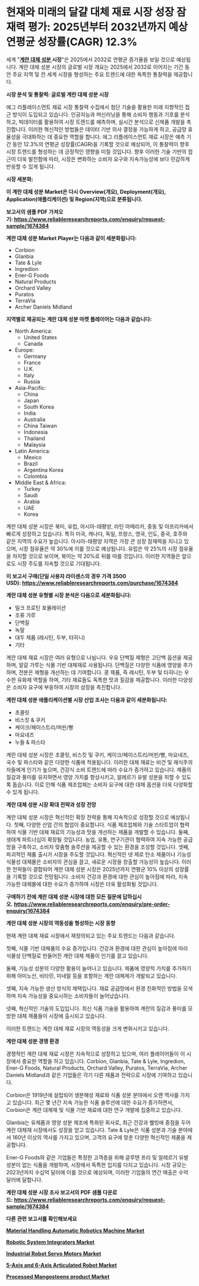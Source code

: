 <p><h1>현재와 미래의 달걀 대체 재료 시장 성장 잠재력 평가: 2025년부터 2032년까지 예상 연평균 성장률(CAGR) 12.3%</h1></p><p>세계 "<strong><a href="https://www.reliableresearchreports.com/egg-replacement-ingredient-r1674384?utm_campaign=106&utm_medium=8&utm_source=Github&utm_content=ia&utm_term=25032025&utm_id=egg-replacement-ingredient">계란 대체 성분&nbsp;</a></strong><strong>시장</strong>"은 2025에서 2032로 연평균 증가율을 보일 것으로 예상됩니다. 계란 대체 성분 시장의 글로벌 시장 개요는 2025에서 2032로 이어지는 기간 동안 주요 지역 및 전 세계 시장을 형성하는 주요 트렌드에 대한 독특한 통찰력을 제공합니다.</p>
<p><strong>시장 분석 및 통찰력: 글로벌 계란 대체 성분 시장</strong></p>
<p><p>에그 리플레이스먼트 재료 시장 통찰력 수집에서 첨단 기술을 활용한 미래 지향적인 접근 방식이 도입되고 있습니다. 인공지능과 머신러닝을 통해 소비자 행동과 기호를 분석하고, 빅데이터를 활용하여 시장 트렌드를 예측하며, 실시간 분석으로 신제품 개발을 촉진합니다. 이러한 혁신적인 방법들은 데이터 기반 의사 결정을 가능하게 하고, 공급망 효율성을 극대화하는 데 중요한 역할을 합니다. 에그 리플레이스먼트 재료 시장은 예측 기간 동안 12.3%의 연평균 성장률(CAGR)을 기록할 것으로 예상되어, 이 통찰력이 향후 시장 트렌드를 형성하는 데 긍정적인 영향을 미칠 것입니다. 향후 이러한 기술 기반의 접근이 더욱 발전함에 따라, 시장은 변화하는 소비자 요구와 지속가능성에 보다 민감하게 반응할 수 있게 됩니다.</p><a href="%7CAUTHORITHY_DOMAIN_URL%7C?utm_campaign=106&utm_medium=8&utm_source=Github&utm_content=ia&utm_term=25032025&utm_id=egg-replacement-ingredient"></a></p>
<p><strong>시장 세분화:</strong></p>
<p><strong>이 계란 대체 성분 Market은 다시 Overview(개요), Deployment(개요), Application(애플리케이션) 및 Region(지역)으로 분류됩니다.</strong></p>
<p><strong>보고서의 샘플 PDF 가져오기:&nbsp;<a href="https://www.reliableresearchreports.com/enquiry/request-sample/1674384?utm_campaign=106&utm_medium=8&utm_source=Github&utm_content=ia&utm_term=25032025&utm_id=egg-replacement-ingredient">https://www.reliableresearchreports.com/enquiry/request-sample/1674384</a></strong><strong></strong></p>
<p><strong>계란 대체 성분 Market Player는 다음과 같이 세분화됩니다:</strong></p>
<p><ul><li>Corbion</li><li>Glanbia</li><li>Tate & Lyle</li><li>Ingredion</li><li>Ener-G Foods</li><li>Natural Products</li><li>Orchard Valley</li><li>Puratos</li><li>TerraVia</li><li>Archer Daniels Midland</li></ul></p>
<p><strong>지역별로 제공되는 계란 대체 성분 마켓 플레이어는 다음과 같습니다:</strong></p>
<p><ul>
    <li>
        North America:
        <ul>
            <li>United States</li>
            <li>Canada</li>
        </ul>
    </li>
    <li>
        Europe:
        <ul>
            <li>Germany</li>
            <li>France</li>
            <li>U.K.</li>
            <li>Italy</li>
            <li>Russia</li>
        </ul>
    </li>
    <li>
        Asia-Pacific:
        <ul>
            <li>China</li>
            <li>Japan</li>
            <li>South Korea</li>
            <li>India</li>
            <li>Australia</li>
            <li>China Taiwan</li>
            <li>Indonesia</li>
            <li>Thailand</li>
            <li>Malaysia</li>
        </ul>
    </li>
    <li>
        Latin America:
        <ul>
            <li>Mexico</li>
            <li>Brazil</li>
            <li>Argentina Korea</li>
            <li>Colombia</li>
        </ul>
    </li>
    <li>
        Middle East & Africa:
        <ul>
            <li>Turkey</li>
            <li>Saudi</li>
            <li>Arabia</li>
            <li>UAE</li>
            <li>Korea</li>
        </ul>
    </li>
    </ul></p>
<p><p>계란 대체 성분 시장은 북미, 유럽, 아시아-태평양, 라틴 아메리카, 중동 및 아프리카에서 빠르게 성장하고 있습니다. 특히 미국, 캐나다, 독일, 프랑스, 영국, 인도, 중국, 호주와 같은 지역의 수요가 높습니다. 아시아-태평양 지역은 가장 큰 성장 잠재력을 지니고 있으며, 시장 점유율은 약 30%에 이를 것으로 예상됩니다. 유럽은 약 25%의 시장 점유율을 차지할 것으로 보이며, 북미는 약 20%로 뒤를 따를 것입니다. 이러한 지역들은 앞으로도 시장 주도를 지속할 것으로 기대됩니다.</p></p>
<p><strong>이 보고서 구매(단일 사용자 라이센스의 경우 가격 3500 USD):&nbsp;<a href="https://www.reliableresearchreports.com/purchase/1674384?utm_campaign=106&utm_medium=8&utm_source=Github&utm_content=ia&utm_term=25032025&utm_id=egg-replacement-ingredient">https://www.reliableresearchreports.com/purchase/1674384</a></strong></p>
<p><strong>계란 대체 성분 유형별 시장 분석은 다음으로 세분화됩니다:</strong></p>
<p><ul><li>밀크 프로틴 포뮬레이션</li><li>조류 가루</li><li>단백질</li><li>녹말</li><li>대두 제품 (레시틴, 두부, 타히니)</li><li>기타</li></ul></p>
<p><p>계란 대체 재료 시장은 여러 유형으로 나뉩니다. 우유 단백질 제형은 고단백 옵션을 제공하며, 알갈 가루는 식물 기반 대체재로 사용됩니다. 단백질은 다양한 식품에 영양을 추가하며, 전분은 제형을 개선하는 데 기여합니다. 콩 제품, 즉 레시틴, 두부 및 타히니는 우수한 유화제 역할을 하며, 기타 재료들도 독특한 맛과 질감을 제공합니다. 이러한 다양성은 소비자 요구에 부응하여 시장의 성장을 촉진합니다.</p></p>
<p><strong>계란 대체 성분 애플리케이션별 시장 산업 조사는 다음과 같이 세분화됩니다:</strong></p>
<p><ul><li>초콜릿</li><li>비스킷 & 쿠키</li><li>케이크/페이스트리/머핀/빵</li><li>마요네즈</li><li>누들 & 파스타</li></ul></p>
<p><p>계란 대체 성분 시장은 초콜릿, 비스킷 및 쿠키, 케이크/페이스트리/머핀/빵, 마요네즈, 국수 및 파스타와 같은 다양한 식품에 적용됩니다. 이러한 대체 재료는 비건 및 채식주의자들에게 인기가 높으며, 건강식 소비 트렌드에 따라 수요가 증가하고 있습니다. 제품의 질감과 풍미를 유지하면서 영양 가치를 향상시키고, 알레르기 유발 성분을 피할 수 있도록 돕습니다. 이로 인해 식품 제조업체는 소비자 요구에 대한 대체 옵션을 더욱 다양화할 수 있게 됩니다.</p></p>
<p><strong>계란 대체 성분 시장 확대 전략과 성장 전망</strong></p>
<p><p>계란 대체 성분 시장은 혁신적인 확장 전략을 통해 지속적으로 성장할 것으로 예상됩니다. 첫째, 다양한 산업 간의 협업이 중요합니다. 식품 제조업체와 기술 스타트업이 협력하여 식물 기반 대체 재료의 기능성과 맛을 개선하는 제품을 개발할 수 있습니다. 둘째, 생태계 파트너십이 확장될 것입니다. 농업, 유통, 연구기관이 협력하여 지속 가능한 공급망을 구축하고, 소비자 맞춤형 솔루션을 제공할 수 있는 환경을 조성할 것입니다. 셋째, 파괴적인 제품 출시가 시장을 주도할 것입니다. 혁신적인 넷 제로 탄소 제품이나 기능성 식물성 대체물은 소비자의 관심을 끌고, 새로운 시장을 창출할 가능성이 높습니다. 이러한 전략들이 결합되어 계란 대체 성분 시장은 2025년까지 연평균 10% 이상의 성장률을 기록할 것으로 전망됩니다. 소비자 건강과 환경에 대한 관심이 높아짐에 따라, 지속 가능한 대체물에 대한 수요가 증가하여 시장은 더욱 활성화될 것입니다.</p></p>
<p><strong>구매하기 전에 계란 대체 성분 시장에 대한 모든 질문에 답하십시오.&nbsp;<a href="https://www.reliableresearchreports.com/enquiry/pre-order-enquiry/1674384?utm_campaign=106&utm_medium=8&utm_source=Github&utm_content=ia&utm_term=25032025&utm_id=egg-replacement-ingredient">https://www.reliableresearchreports.com/enquiry/pre-order-enquiry/1674384</a></strong><strong></strong></p>
<p><strong>계란 대체 성분 시장의 역동성을 형성하는 시장 동향</strong></p>
<p><p>현재 계란 대체 재료 시장에서 재정의되고 있는 주요 트렌드는 다음과 같습니다. </p><p>첫째, 식물 기반 대체품의 수요 증가입니다. 건강과 환경에 대한 관심이 높아짐에 따라 식물성 단백질로 만들어진 계란 대체 제품이 인기를 끌고 있습니다. </p><p>둘째, 기능성 성분의 다양한 활용이 늘어나고 있습니다. 제품에 영양적 가치를 추가하기 위해 아미노산, 비타민, 미네랄 등을 포함하는 계란 대체제가 개발되고 있습니다. </p><p>셋째, 지속 가능한 생산 방식의 채택입니다. 재료 공급망에서 환경 친화적인 방법을 모색하며 지속 가능성을 중요시하는 소비자들이 늘어났습니다. </p><p>넷째, 혁신적인 기술의 도입입니다. 최신 식품 기술을 활용하여 계란의 질감과 풍미를 모방한 대체 제품들이 시장에 출시되고 있습니다. </p><p>이러한 트렌드는 계란 대체 재료 시장의 역동성을 크게 변화시키고 있습니다.</p></p>
<p><strong>계란 대체 성분 경쟁 환경</strong></p>
<p><p>경쟁적인 계란 대체 재료 시장은 지속적으로 성장하고 있으며, 여러 플레이어들이 이 시장에서 중요한 역할을 하고 있습니다. Corbion, Glanbia, Tate & Lyle, Ingredion, Ener-G Foods, Natural Products, Orchard Valley, Puratos, TerraVia, Archer Daniels Midland과 같은 기업들은 각기 다른 제품과 전략으로 시장에 기여하고 있습니다.</p><p>Corbion은 1919년에 설립되어 생분해성 재료와 식품 성분 분야에서 오랜 역사를 가지고 있습니다. 최근 몇 년간 지속 가능한 식품 솔루션에 대한 수요가 증가하면서, Corbion은 계란 대체재 및 식물 기반 재료에 대한 연구 개발에 집중하고 있습니다.</p><p>Glanbia는 유제품과 영양 성분 제조에 특화된 회사로, 최근 건강과 웰빙에 중점을 두어 계란 대체재 시장에서도 성장을 얻고 있습니다. Tate & Lyle은 식품 성분과 기술 분야에서 160년 이상의 역사를 가지고 있으며, 고객의 요구에 맞춘 다양한 혁신적인 제품을 제공합니다.</p><p>Ener-G Foods와 같은 기업들은 특정한 고객층을 위해 글루텐 프리 및 알레르기 유발 성분이 없는 식품을 개발하며, 시장에서 독특한 입지를 다지고 있습니다. 시장 규모는 2023년까지 수십억 달러에 이를 것으로 예상되며, 이러한 기업들의 연간 매출은 수억 달러에 달합니다.</p></p>
<p><strong>계란 대체 성분 시장 조사 보고서의 PDF 샘플 다운로드:&nbsp;<a href="https://www.reliableresearchreports.com/enquiry/request-sample/1674384?utm_campaign=106&utm_medium=8&utm_source=Github&utm_content=ia&utm_term=25032025&utm_id=egg-replacement-ingredient">https://www.reliableresearchreports.com/enquiry/request-sample/1674384</a></strong></p>
<p><strong></strong></p>
<p><strong></strong></p>
<p><strong></strong></p>
<p><strong></strong></p>
<p><strong>다른 관련 보고서를 확인해보세요</strong></p>
<p><strong><p><a href="https://github.com/syiqvanyo/Market-Research-Report-List-1/blob/main/material-handling-automatic-robotics-machine-market.md?utm_campaign=106&utm_medium=8&utm_source=Github&utm_content=ia&utm_term=25032025&utm_id=egg-replacement-ingredient">Material Handling Automatic Robotics Machine Market</a></p><p><a href="https://github.com/gripeluigstt/Market-Research-Report-List-1/blob/main/robotic-system-integrators-market.md?utm_campaign=106&utm_medium=8&utm_source=Github&utm_content=ia&utm_term=25032025&utm_id=egg-replacement-ingredient">Robotic System Integrators Market</a></p><p><a href="https://github.com/minakibanov/Market-Research-Report-List-1/blob/main/industrial-robot-servo-motors-market.md?utm_campaign=106&utm_medium=8&utm_source=Github&utm_content=ia&utm_term=25032025&utm_id=egg-replacement-ingredient">Industrial Robot Servo Motors Market</a></p><p><a href="https://github.com/warshatulang0/Market-Research-Report-List-1/blob/main/5-axis-and-6-axis-articulated-robot-market.md?utm_campaign=106&utm_medium=8&utm_source=Github&utm_content=ia&utm_term=25032025&utm_id=egg-replacement-ingredient">5-Axis and 6-Axis Articulated Robot Market</a></p><p><a href="https://github.com/tinleykomape5/Market-Research-Report-List-1/blob/main/processed-mangosteens-product-market.md?utm_campaign=106&utm_medium=8&utm_source=Github&utm_content=ia&utm_term=25032025&utm_id=egg-replacement-ingredient">Processed Mangosteens product Market</a></p></strong></p>